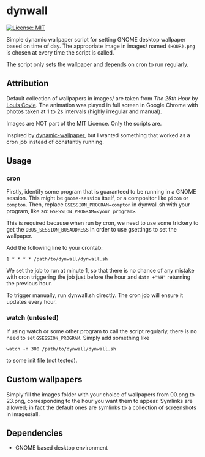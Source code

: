 # dynwall

[![License: MIT](https://img.shields.io/badge/License-MIT-yellow.svg)](https://opensource.org/licenses/MIT)

Simple dynamic wallpaper script for setting GNOME desktop wallpaper based on
time of day. The appropriate image in images/ named `(HOUR).png` is chosen at
every time the script is called.

The script only sets the wallpaper and depends on cron to run regularly.

## Attribution

Default collection of wallpapers in images/ are taken from _The 25th Hour_ by
[Louis Coyle](http://louie.co.nz/). The animation was played in full screen in
Google Chrome with photos taken at 1 to 2s intervals (highly irregular and
manual).

Images are NOT part of the MIT Licence. Only the scripts are.

Inspired by [dynamic-wallpaper](https://github.com/adi1090x/dynamic-wallpaper),
but I wanted something that worked as a cron job instead of constantly running.

## Usage

### cron

Firstly, identify some program that is guaranteed to be running in a GNOME
session. This might be `gnome-session` itself, or a compositor like `picom` or
`compton`. Then, replace `GSESSION_PROGRAM=compton` in dynwall.sh with your
program, like so: `GSESSION_PROGRAM=<your program>`.

This is required because when run by cron, we need to use some trickery
to get the `DBUS_SESSION_BUSADDRESS` in order to use gsettings to set the
wallpaper.

Add the following line to your crontab:

```
1 * * * * /path/to/dynwall/dynwall.sh
```

We set the job to run at minute 1, so that there is no chance of any mistake
with cron triggering the job just before the hour and `date +"%H"` returning the
previous hour.

To trigger manually, run dynwall.sh directly. The cron job will ensure it
updates every hour.

### watch (untested)

If using watch or some other program to call the script regularly, there is no
need to set `GSESSION_PROGRAM`. Simply add something like

```
watch -n 300 /path/to/dynwall/dynwall.sh
```

to some init file (not tested).

## Custom wallpapers

Simply fill the images folder with your choice of wallpapers from 00.png to
23.png, corresponding to the hour you want them to appear. Symlinks are allowed;
in fact the default ones are symlinks to a collection of screenshots in
images/all.

## Dependencies

- GNOME based desktop environment
